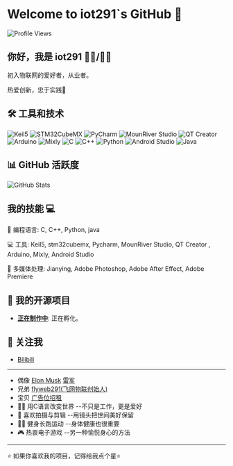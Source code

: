 # Welcome to iot291`s GitHub 👋

 ![Profile Views](https://komarev.com/ghpvc/?username=iot291&color=blueviolet)
 
## 你好，我是 iot291 🦸‍♂️/🦸‍♀️

初入物联网的爱好者，从业者。

热爱创新，忠于实践🚀

## 🛠️ 工具和技术

![Keil5](https://img.shields.io/badge/Keil-ARM-red?style=flat-square&logo=keil&logoColor=white)
![STM32CubeMX](https://img.shields.io/badge/STM32CubeMX-STM32-blue?style=flat-square&logo=stm32&logoColor=white)
![PyCharm](https://img.shields.io/badge/PyCharm-IDE-green?style=flat-square&logo=pycharm&logoColor=white)
![MounRiver Studio](https://img.shields.io/badge/MounRiver_Studio-IDE-00bfae?style=flat-square&logo=visualstudiocode&logoColor=white)
![QT Creator](https://img.shields.io/badge/QT_Creator-IDE-darkgreen?style=flat-square&logo=qt&logoColor=white)
![Arduino](https://img.shields.io/badge/Arduino-IDE-blue?style=flat-square&logo=arduino&logoColor=white)
![Mixly](https://img.shields.io/badge/Mixly-IDE-purple?style=flat-square&logo=arduino&logoColor=white)
![C](https://img.shields.io/badge/C-ISO-blue?style=flat-square&logo=c&logoColor=white)
![C++](https://img.shields.io/badge/C++-ISO-blue?style=flat-square&logo=cplusplus&logoColor=white)
![Python](https://img.shields.io/badge/Python-3.9-blue?style=flat-square&logo=python&logoColor=white)
![Android Studio](https://img.shields.io/badge/Android_Studio-IDE-green?style=flat-square&logo=androidstudio&logoColor=white)
![Java](https://img.shields.io/badge/Java-8-green?style=flat-square&logo=java&logoColor=white)

## 📊 GitHub 活跃度

 ![GitHub Stats](https://github-readme-stats.vercel.app/api?username=iot291&show_icons=true&count_private=true&hide=prs&theme=radical) 
 


## 我的技能 💻


 🎯 编程语言: C, C++, Python, java
 
 💻 工具: Keil5, stm32cubemx, Pycharm, MounRiver Studio, QT Creator , Arduino, Mixly, Android Studio
 
 🎥 多媒体处理: Jianying, Adobe Photoshop, Adobe After Effect, Adobe Premiere 


## 📂 我的开源项目

 - **[正在制作中](项目链接)**: 正在孵化。 



## 🚀 关注我

 - [Bilibili](https://space.bilibili.com/321881231) 


---

- 偶像 [Elon Musk](https://x.com/elonmusk)   [雷军](https://weibo.com/u/1749127163)
- 兄弟 [flyweb291(飞网物联创始人)](https://github.com/flyweb291)
- 宝贝 [广告位招租]()
- 👨‍💻 用C语言改变世界 --不只是工作，更是爱好
- 🎥 喜欢拍摄与剪辑  --用镜头把世间美好保留
- 🚶‍♂️  健身长跑运动    --身体健康也很重要
- 🎮 热衷电子游戏    --另一种愉悦身心的方法

---
 ⭐️ 如果你喜欢我的项目，记得给我点个星⭐️ 
